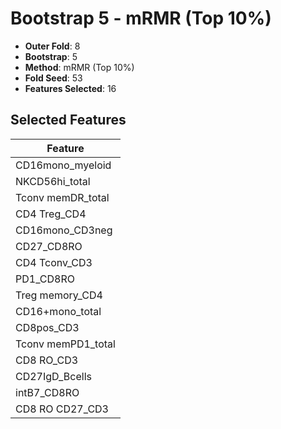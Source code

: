 # Bootstrap 5 - mRMR (Top 10%)

- **Outer Fold**: 8
- **Bootstrap**: 5
- **Method**: mRMR (Top 10%)
- **Fold Seed**: 53
- **Features Selected**: 16

## Selected Features

| Feature |
|---------|
| CD16mono_myeloid |
| NKCD56hi_total |
| Tconv memDR_total |
| CD4 Treg_CD4 |
| CD16mono_CD3neg |
| CD27_CD8RO |
| CD4 Tconv_CD3 |
| PD1_CD8RO |
| Treg memory_CD4 |
| CD16+mono_total |
| CD8pos_CD3 |
| Tconv memPD1_total |
| CD8 RO_CD3 |
| CD27IgD_Bcells |
| intB7_CD8RO |
| CD8 RO CD27_CD3 |
